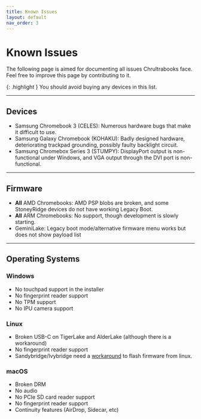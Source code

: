 ```yaml
---
title: Known Issues
layout: default
nav_order: 3
---
```


# Known Issues
The following page is aimed for documenting all issues Chrultrabooks face. Feel free to improve this page by contributing to it.

{: .highlight }
You should avoid buying any devices in this list.

-----


## Devices
* Samsung Chromebook 3 (CELES): Numerous hardware bugs that make it difficult to use.
* Samsung Galaxy Chromebook (KOHAKU): Badly designed hardware, deteriorating trackpad grounding, possibly faulty backlight circuit.
* Samsung Chromebox Series 3 (STUMPY): DisplayPort output is non-functional under Windows, and VGA output through the DVI port is non-functional.




----

## Firmware
* **All** AMD Chromebooks: AMD PSP blobs are broken, and some StoneyRidge devices do not have working Legacy Boot.
* **All** ARM Chromebooks: No support, though development is slowly starting.
* GeminiLake: Legacy boot mode/alternative firmware menu works but does not show payload list



----

## Operating Systems

### Windows

* No touchpad support in the installer
* No fingerprint reader support
* No TPM support
* No IPU camera support


### Linux

* Broken USB-C on TigerLake and AlderLake (although there is a workaround)
* No fingerprint reader support
* Sandybridge/Ivybridge need a [workaround](https://github.com/MrChromebox/scripts/issues/277) to flash firmware from linux.


### macOS


* Broken DRM
* No audio
* No PCIe SD card reader support
* No fingerprint reader support
* Continuity features (AirDrop, Sidecar, etc)
